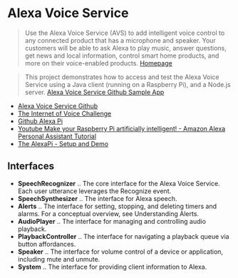 # Alexa Voice Service

> Use the Alexa Voice Service (AVS) to add intelligent voice control to any connected product that has a microphone and speaker. Your customers will be able to ask Alexa to play music, answer questions, get news and local information, control smart home products, and more on their voice-enabled products. [Homepage](https://developer.amazon.com/alexa-voice-service)

> This project demonstrates how to access and test the Alexa Voice Service using a Java client (running on a Raspberry Pi), and a Node.js server. [Alexa Voice Service Github Sample App](https://github.com/alexa/alexa-avs-sample-app)


- [Alexa Voice Service Github](https://github.com/alexa)
- [The Internet of Voice Challenge](https://www.hackster.io/contests/alexa-raspberry-pi)
- [Github Alexa Pi](https://github.com/sammachin/AlexaPi)
- [Youtube Make your Raspberry Pi artificially intelligent! - Amazon Alexa Personal Assistant Tutorial](https://plus.google.com/+raspberrypi/posts/FzSdSWBxNGn)
- [The AlexaPi - Setup and Demo](https://www.youtube.com/watch?v=iwlQnRHX9Ms)

## Interfaces

- __SpeechRecognizer__ .. The core interface for the Alexa Voice Service. Each user utterance leverages the Recognize event.
- __SpeechSynthesizer__ .. The interface for Alexa speech.
- __Alerts__ .. The interface for setting, stopping, and deleting timers and alarms. For a conceptual overview, see Understanding Alerts.
- __AudioPlayer__ .. The interface for managing and controlling audio playback.
- __PlaybackController__ .. The interface for navigating a playback queue via button affordances.
- __Speaker__ .. The interface for volume control of a device or application, including mute and unmute.
- __System__ .. The interface for providing client information to Alexa.